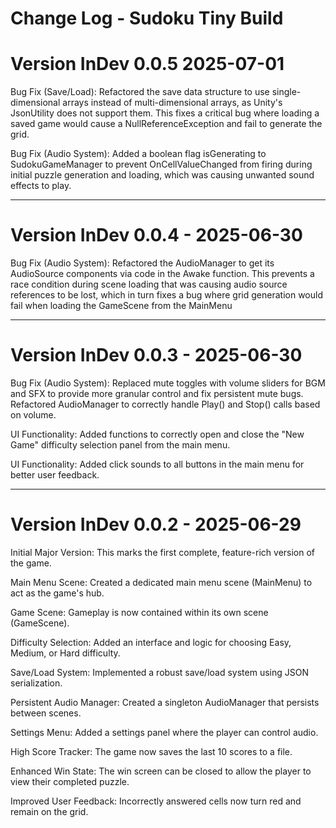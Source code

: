 # Change Log - Sudoku Tiny Build

# Version InDev 0.0.5 2025-07-01

Bug Fix (Save/Load): Refactored the save data structure to use single-dimensional arrays instead of multi-dimensional arrays, as Unity's JsonUtility does not support them. This fixes a critical bug where loading a saved game would cause a NullReferenceException and fail to generate the grid.

Bug Fix (Audio System): Added a boolean flag isGenerating to SudokuGameManager to prevent OnCellValueChanged from firing during initial puzzle generation and loading, which was causing unwanted sound effects to play.

---

# Version InDev 0.0.4 - 2025-06-30

Bug Fix (Audio System): Refactored the AudioManager to get its AudioSource components via code in the Awake function. This prevents a race condition during scene loading that was causing audio source references to be lost, which in turn fixes a bug where grid generation would fail when loading the GameScene from the MainMenu

---

# Version InDev 0.0.3 - 2025-06-30

Bug Fix (Audio System): Replaced mute toggles with volume sliders for BGM and SFX to provide more granular control and fix persistent mute bugs. Refactored AudioManager to correctly handle Play() and Stop() calls based on volume.

UI Functionality: Added functions to correctly open and close the "New Game" difficulty selection panel from the main menu.

UI Functionality: Added click sounds to all buttons in the main menu for better user feedback.

---

# Version InDev 0.0.2 - 2025-06-29

Initial Major Version: This marks the first complete, feature-rich version of the game.

Main Menu Scene: Created a dedicated main menu scene (MainMenu) to act as the game's hub.

Game Scene: Gameplay is now contained within its own scene (GameScene).

Difficulty Selection: Added an interface and logic for choosing Easy, Medium, or Hard difficulty.

Save/Load System: Implemented a robust save/load system using JSON serialization.

Persistent Audio Manager: Created a singleton AudioManager that persists between scenes.

Settings Menu: Added a settings panel where the player can control audio.

High Score Tracker: The game now saves the last 10 scores to a file.

Enhanced Win State: The win screen can be closed to allow the player to view their completed puzzle.

Improved User Feedback: Incorrectly answered cells now turn red and remain on the grid.
